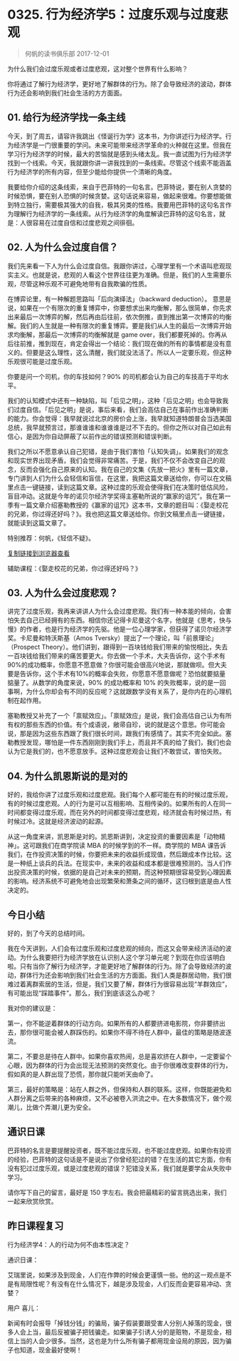 # 0325. 行为经济学5：过度乐观与过度悲观
> 何帆的读书俱乐部
2017-12-01

为什么我们会过度乐观或者过度悲观，这对整个世界有什么影响？

你将通过了解行为经济学，更好地了解群体的行为。除了会导致经济的波动，群体行为还会影响到我们社会生活的方方面面。

## 01. 给行为经济学找一条主线

今天，到了周五，请容许我跳出《怪诞行为学》这本书，为你讲述行为经济学。行为经济学是一门很重要的学问。未来可能带来经济学革命的火种就在这里。但我在学习行为经济学的时候，最大的苦恼就是感到头绪太乱。我一直试图为行为经济学找到一个线索。今天，我就跟你讲一讲我找到的一条线索。尽管这个线索不能涵盖行为经济学的所有内容，但至少能给你提供一个清晰的角度。

我要给你介绍的这条线索，来自于巴菲特的一句名言。巴菲特说，要在别人贪婪的时候恐惧，要在别人恐惧的时候贪婪。这句话说来容易，做起来很难。你要想能做到特立独行，需要极其强大的自我，极其另类的性格。我要用巴菲特的这句名言作为理解行为经济学的一条线索。从行为经济学的角度解读巴菲特的这句名言，就是：人很容易在过度自信和过度悲观之间徘徊。

## 02. 人为什么会过度自信？

我们先来看一下人为什么会过度自信。我跟你讲过，心理学里有一个术语叫悲观现实主义。也就是说，悲观的人看这个世界往往更为准确。但是，我们的人生需要乐观，尽管这种乐观不可避免地带有自我欺骗的性质。

在博弈论里，有一种解题思路叫「后向演绎法」（backward deduction）。 意思是说，如果在一个有限次的重复博弈中，你要想求出来均衡解，那么很简单，你先求出来最后一次博弈的解，然后再由后往前，依次倒推，直到推出第一次博弈的均衡解。我们的人生就是一种有限次的重复博弈。要是我们从人生的最后一次博弈开始求均衡解，那最后一次博弈的均衡解就是 game over，我们都要死掉的。你再从后往前推，推到现在，肯定会得出一个结论：我们现在做的所有的事情都是没有意义的。但要是这么理性，这么清醒，我们就没法活了。所以人一定要乐观，但这种乐观很可能是过度乐观。

你要是问一个司机，你的车技如何？90% 的司机都会认为自己的车技高于平均水平。

我们的认知模式中还有一种缺陷，叫「后见之明」，这种「后见之明」也会导致我们过度自信。「后见之明」是说，事后来看，我们会高估自己在事前作出准确判断的能力。你会觉得：我早就说过北京的房价会上涨，我早就知道特朗普会当选美国总统，我早就预言过，那谁谁谁和谁谁谁是过不下去的。但你之所以对自己如此有信心，是因为你自动屏蔽了以前作出的错误预测和错误判断。

我们之所以不愿意承认自己犯错，是由于我们害怕「认知失调」。如果我们的观念和现实世界出现矛盾，我们会觉得非常痛苦。于是，我们不仅不会改变自己的观念，反而会强化自己原来的认知。我在自己的文集《先放一把火》里有一篇文章，专门讲到人们为什么会轻信和盲信，在这里，我把这篇文章送给你，你可以在文稿里点击一键链接，读到这篇文章。这种过度的乐观会使得我们在决策时低估风险，盲目冲动。这就是今年的诺贝尔经济学奖得主塞勒所说的“赢家的诅咒”。我在第一季有一篇文章介绍塞勒教授的《赢家的诅咒》这本书，文章的题目叫：《娶走校花的兄弟，你过得还好吗？》。我也把这篇文章送给你。你到文稿里点击一键链接，就能读到这篇文章了。

特别推荐：何帆，《轻信不疑》。

[复制链接到浏览器查看](http://www.ftchinese.com/story/001055152)

辅助课程：《娶走校花的兄弟，你过得还好吗？》

## 03. 人为什么会过度悲观？

讲完了过度乐观，我再来讲讲人为什么会过度悲观。我们有一种本能的倾向，会害怕失去自己已经拥有的东西。相信你还记得卡尼曼这个名字，他就是《思考，快与慢》的作者，也是行为经济学的先驱。他是一位心理学家，但获得了诺贝尔经济学奖。卡尼曼和特沃斯基（Amos Tversky）提出了一个理论，叫「前景理论」（Prospect Theory）。他们讲到，跟得到一百块钱给我们带来的愉悦相比，失去一百块钱给我们带来的痛苦要更大。你去做一个手术，大夫告诉你，这个手术有90%的成功概率，你愿意不愿意做？你很可能会很高兴地说，那就做呗。但大夫要是告诉你，这个手术有10%的概率会失败，你愿意不愿意做呢？恐怕就要掂量掂量了。从数学的角度来说，90% 的成功概率和 10% 的失败概率，说的是一回事啊，为什么你却会有不同的反应呢？这就跟数学没有关系了，是你内在的心理机制在起作用。

塞勒教授又补充了一个「禀赋效应」。「禀赋效应」是说，我们会高估自己认为有所有权的那些东西的价值。有个成语说，敝帚自珍，说的就是这个意思。你可能会说，那是因为这些东西跟了我们很长时间，跟我们有感情了。其实不完全如此。塞勒教授发现，哪怕是一件东西刚刚到我们手上，而且并不真的给了我们，我们也会认为它是我们的，也不愿意放手。这种过度悲观会让我们不敢尝试，害怕失败。

## 04. 为什么凯恩斯说的是对的

好的，我给你讲了过度乐观和过度悲观。我们每个人都可能在有的时候过度乐观，有的时候过度悲观。人的行为是可以互相影响、互相传染的。如果所有的人在同一时间都变得过度乐观，而在另外的时间都变得过度悲观，经济就会有时候过热，有时候过冷。这就是经济波动的起源。

从这一角度来讲，凯恩斯是对的。凯恩斯讲到，决定投资的重要因素是「动物精神」。这可跟我们在商学院读 MBA 的时候学到的不一样。商学院的 MBA 课告诉我们，在作投资决策的时候，你要把未来的收益折成现值，然后跟成本作比较。这是一种纸上谈兵的兵法。在现实中，未来的收益和成本都是很难预测的。当人们作出投资决策的时候，依据的是自己对未来的预期，而这种预期很容易受到心理因素的影响。经济系统不可避免地会出现繁荣和萧条之间的循环，这归根到底是由人性决定的。

## 今日小结

好的，到了今天的总结时间。

我在今天讲到，人们会有过度乐观和过度悲观的倾向，而这又会带来经济活动的波动。为什么我要把行为经济学放在认识别人这个学习单元呢？到现在你应该明白啦。只有当你了解行为经济学，才能更好地了解群体的行为。除了会导致经济的波动，群体行为还会影响到我们社会生活的方方面面。我们人类是群居动物，我们很难过着离群索居的生活，但是，我们又要了解，群体行为很容易出现“羊群效应”，有可能出现“踩踏事件”。那么，我们到底该这么办呢？

我对你的建议是：

第一，你不能逆着群体的行动方向。如果所有的人都要挤进电影院，你非要挤出去，那你很可能会被人群踩伤的。如果你不得不待在人群中，最佳的策略是随波逐流。

第二，不要总是待在人群中。如果你喜欢热闹，总是喜欢挤在人群中，一定要留个心眼，因为群体的行为会出现无法预测的突然变化。由于你很难改变群体的行为，假如真的是人群出现了恐慌，那你就只能听天由命了。

第三，最好的策略是：站在人群之外，但保持和人群的联系。这样，你既能避免和人群分离之后带来的各种麻烦，又不必被卷入洪流之中。在大多数情况下，做个观潮儿，比做个弄潮儿更为安全。

## 通识日课

巴菲特的名言是要提醒投资者，既不能过度乐观，也不能过度悲观。如果你有投资的经验，巴菲特的这句话是不是说出了你曾经犯过的错？在生活的其它方面，你有没有犯过过度乐观，或是过度悲观的错误？犯错没关系，我们就是要学会从失败中学习。

请你写下自己的留言，最好是 150 字左右。我会把最精彩的留言挑选出来，我们一起来欣赏欣赏。

## 昨日课程复习

行为经济学4：人的行动为何不由本性决定？

通识日课：

艾瑞里说，如果涉及到现金，人们在作弊的时候会更谨慎一些。他的这一观点是不是有局限性呢？有没有在什么情况下，越是涉及现金，人们反而会更容易冲动、贪婪？

用户 喜儿：

新闻有时会报导「掉钱分钱」的骗局，骗子假装要跟受害人分别人掉落的现金，很多人会上当，最后反被骗子把钱骗走。如果骗子引诱人分的是赃物，不是现金，相信上当的人会少很多。当然，这也是为什么所有骗子都用现金设局的原因，因为骗子也知道，现金最好使啊！


